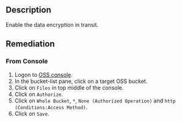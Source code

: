## Description

Enable the data encryption in transit.

## Remediation

### From Console

1. Logon to [OSS console](https://oss.console.aliyun.com/overview).
2. In the bucket-list pane, click on a target OSS bucket.
3. Click on `Files` in top middle of the console.
4. Click on `Authorize`.
5. Click on `Whole Bucket`, `*`, `None (Authorized Operation)` and `http (Conditions:Access Method)`.
6. Click on `Save`.